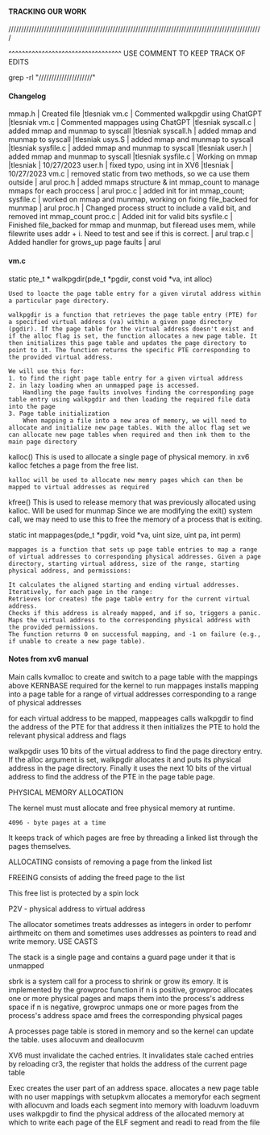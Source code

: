#### TRACKING OUR WORK

////////////////////////////////////////////////////////////////////////////////////////////////////

^^^^^^^^^^^^^^^^^^^^^^^^^^^^^^^^^^
USE COMMENT TO KEEP TRACK OF EDITS

grep -rl "/////////////////////"

#### Changelog


mmap.h | Created file |tlesniak
vm.c | Commented walkpgdir using ChatGPT |tlesniak
vm.c | Commented mappages using ChatGPT |tlesniak
syscall.c | added mmap and munmap to syscall |tlesniak
syscall.h | added mmap and munmap to syscall |tlesniak
usys.S | added mmap and munmap to syscall |tlesniak
sysfile.c | added mmap and munmap to syscall |tlesniak
user.h | added mmap and munmap to syscall |tlesniak
sysfile.c | Working on mmap |tlesniak | 10/27/2023
user.h | fixed typo, using int in XV6 |tlesniak | 10/27/2023
vm.c | removed static from two methods, so we ca use them outside | arul
proc.h | added mmaps structure & int mmap_count to manage mmaps for each proccess | arul
proc.c | added init for int mmap_count;
sysfile.c | worked on mmap and munmap, working on fixing file_backed for munmap | arul
proc.h | Changed process struct to include a valid bit, and removed int mmap_count
proc.c | Added init for valid bits
sysfile.c | Finished file_backed for mmap and munmap, but fileread uses mem, while filewrite uses addr + i. Need to test and see if this is correct. | arul
trap.c | Added handler for grows_up page faults | arul
#### vm.c

static pte_t *
walkpgdir(pde_t *pgdir, const void \*va, int alloc)

    Used to loacte the page table entry for a given virutal address within a particular page directory.

    walkpgdir is a function that retrieves the page table entry (PTE) for a specified virtual address (va) within a given page directory (pgdir). If the page table for the virtual address doesn't exist and if the alloc flag is set, the function allocates a new page table. It then initializes this page table and updates the page directory to point to it. The function returns the specific PTE corresponding to the provided virtual address.

    We will use this for:
    1. to find the right page table entry for a given virtual address
    2. in lazy loading when an unmapped page is accessed.
        Handling the page faults involves finding the corresponding page table entry using walkpgdir and then loading the required file data into the page
    3. Page table initialization
        When mapping a file into a new area of memory, we will need to allocate and initialize new page tables. With the alloc flag set we can allocate new page tables when required and then ink them to the main page directory

kalloc()
This is used to allocate a single page of physical memory.
in xv6 kalloc fetches a page from the free list.

    kalloc will be used to allocate new memry pages which can then be mapped to virtual addresses as required

kfree()
This is used to release memory that was previously allocated using kalloc.
Will be used for munmap
Since we are modifying the exit() system call, we may need to use this to free the memory of a process that is exiting.

static int
mappages(pde_t *pgdir, void *va, uint size, uint pa, int perm)

    mappages is a function that sets up page table entries to map a range of virtual addresses to corresponding physical addresses. Given a page directory, starting virtual address, size of the range, starting physical address, and permissions:

    It calculates the aligned starting and ending virtual addresses.
    Iteratively, for each page in the range:
    Retrieves (or creates) the page table entry for the current virtual address.
    Checks if this address is already mapped, and if so, triggers a panic.
    Maps the virtual address to the corresponding physical address with the provided permissions.
    The function returns 0 on successful mapping, and -1 on failure (e.g., if unable to create a new page table).

#### Notes from xv6 manual

Main calls kvmalloc to create and switch to a page table with the mappings above KERNBASE required for the kernel to run
mappages installs mapping into a page table for a range of virtual addresses corresponding to a range of physical addresses

for each virtual address to be mapped, mappeages calls walkpgdir to find the address of the PTE for that address
it then initializes the PTE to hold the relevant physical address and flags

walkpgdir uses 10 bits of the virtual address to find the page directory entry. If the alloc argument is set, walkpgdir allocates it and puts its physical address in the page directory. Finally it uses the next 10 bits of the virtual address to find the address of the PTE in the page table page.

PHYSICAL MEMORY ALLOCATION

The kernel must must allocate and free physical memory at runtime.

    4096 - byte pages at a time

It keeps track of which pages are free by threading a linked list through the pages themselves.

ALLOCATING
consists of removing a page from the linked list

FREEING
consists of adding the freed page to the list

This free list is protected by a spin lock

P2V - physical address to virtual address

The allocator sometimes treats addresses as integers in order to perfomr airthmeitc on them and sometimes uses addresses as pointers to read and write memory.
USE CASTS

The stack is a single page and contains a guard page under it that is unmapped

sbrk is a system call for a process to shrink or grow its emory.
It is implemented by the growproc function
if n is positive, growproc allocates one or more physical pages and maps them into the process's address space
if n is negative, growproc unmaps one or more pages from the process's address space amd frees the corresponding physical pages

A processes page table is stored in memory and so the kernel can update the table.
uses allocuvm and deallocuvm

XV6 must invalidate the cached entries. It invalidates stale cached entries by reloading cr3, the register that holds the address of the current page table

Exec creates the user part of an address space.
allocates a new page table with no user mappings with setupkvm
allocates a memoryfor each segment with allocuvm
and loads each segment into memory with loaduvm
loaduvm uses walkpgdir to find the physical address of the allocated memory at which to write each page
of the ELF segment and readi to read from the file
